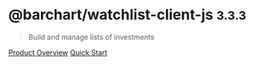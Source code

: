 # @barchart/watchlist-client-js <small>3.3.3</small>

> Build and manage lists of investments

[Product Overview](/content/product_overview)
[Quick Start](/content/quick_start)